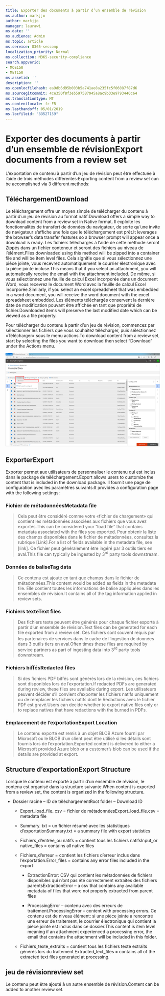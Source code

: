 ```yaml
---
title: Exporter des documents à partir d’un ensemble de révision
ms.author: markjjo
author: markjjo
manager: laurawi
ms.date: ''
ms.audience: Admin
ms.topic: article
ms.service: O365-seccomp
localization_priority: Normal
ms.collection: M365-security-compliance
search.appverid:
- MOE150
- MET150
ms.assetid: ''
description: ''
ms.openlocfilehash: ea9db6d95b003b5a741ae8a235fc5f06087f87d6
ms.sourcegitcommit: 4ce350f8f3eb597587945a8ac9b33e9793440c64
ms.translationtype: MT
ms.contentlocale: fr-FR
ms.lasthandoff: 05/01/2019
ms.locfileid: "33527159"
---
```

# <a name="export-documents-from-a-review-set"></a><span data-ttu-id="39fc5-102">Exporter des documents à partir d’un ensemble de révision</span><span class="sxs-lookup"><span data-stu-id="39fc5-102">Export documents from a review set</span></span>

<span data-ttu-id="39fc5-103">L’exportation de contenu à partir d’un jeu de révision peut être effectuée à l’aide de trois méthodes différentes:</span><span class="sxs-lookup"><span data-stu-id="39fc5-103">Exporting content from a review set can be accomplished via 3 different methods:</span></span>

## <a name="download"></a><span data-ttu-id="39fc5-104">Téléchargement</span><span class="sxs-lookup"><span data-stu-id="39fc5-104">Download</span></span>

<span data-ttu-id="39fc5-105">Le téléchargement offre un moyen simple de télécharger du contenu à partir d’un jeu de révision au format natif.</span><span class="sxs-lookup"><span data-stu-id="39fc5-105">Download offers a simple way to download content from a review set in Native format.</span></span> <span data-ttu-id="39fc5-106">Il exploite les fonctionnalités de transfert de données du navigateur, de sorte qu’une invite de navigateur s’affiche une fois que le téléchargement est prêt.</span><span class="sxs-lookup"><span data-stu-id="39fc5-106">It leverages the browser’s data transfer features so a browser prompt will appear once a download is ready.</span></span> <span data-ttu-id="39fc5-107">Les fichiers téléchargés à l’aide de cette méthode seront Zippés dans un fichier conteneur et seront des fichiers au niveau de l’élément.</span><span class="sxs-lookup"><span data-stu-id="39fc5-107">Files downloaded using this method will be zipped into a container file and will be item level files.</span></span> <span data-ttu-id="39fc5-108">Cela signifie que si vous sélectionnez une pièce jointe, vous recevrez automatiquement le courrier électronique avec la pièce jointe incluse.</span><span class="sxs-lookup"><span data-stu-id="39fc5-108">This means that if you select an attachment, you will automatically receive the email with the attachment included.</span></span> <span data-ttu-id="39fc5-109">De même, si vous sélectionnez une feuille de calcul Excel incorporée dans un document Word, vous recevrez le document Word avec la feuille de calcul Excel incorporée.</span><span class="sxs-lookup"><span data-stu-id="39fc5-109">Similarly, if you select an excel spreadsheet that was embedded in a word document, you will receive the word document with the excel spreadsheet embedded.</span></span> <span data-ttu-id="39fc5-110">Les éléments téléchargés conservent la dernière date de modification pouvant être affichée en tant que propriété de fichier.</span><span class="sxs-lookup"><span data-stu-id="39fc5-110">Downloaded items will preserve the last modified date which can be viewed as a file property.</span></span>

<span data-ttu-id="39fc5-111">Pour télécharger du contenu à partir d’un jeu de révision, commencez par sélectionner les fichiers que vous souhaitez télécharger, puis sélectionnez «Télécharger» sous le menu actions.</span><span class="sxs-lookup"><span data-stu-id="39fc5-111">To download content from a review set, start by selecting the files you want to download then select “Download” under the Actions menu.</span></span>

![Capture d’écran d’une description d’ordinateur générée automatiquement](../media/eDiscoDownload.png)

## <a name="export"></a><span data-ttu-id="39fc5-113">Exporter</span><span class="sxs-lookup"><span data-stu-id="39fc5-113">Export</span></span>

<span data-ttu-id="39fc5-114">Exporter permet aux utilisateurs de personnaliser le contenu qui est inclus dans le package de téléchargement.</span><span class="sxs-lookup"><span data-stu-id="39fc5-114">Export allows users to customize the content that is included in the download package.</span></span> <span data-ttu-id="39fc5-115">Il fournit une page de configuration avec les paramètres suivants:</span><span class="sxs-lookup"><span data-stu-id="39fc5-115">It provides a configuration page with the following settings:</span></span>

### <a name="metadata-file"></a><span data-ttu-id="39fc5-116">Fichier de métadonnées</span><span class="sxs-lookup"><span data-stu-id="39fc5-116">Metadata file</span></span>

> <span data-ttu-id="39fc5-117">Cela peut être considéré comme votre «fichier de chargement» qui contient les métadonnées associées aux fichiers que vous avez exportés.</span><span class="sxs-lookup"><span data-stu-id="39fc5-117">This can be considered your “load file” that contains metadata associated with the files you exported.</span></span> <span data-ttu-id="39fc5-118">Pour obtenir la liste des champs disponibles dans le fichier de métadonnées, consultez la rubrique \[Link\].</span><span class="sxs-lookup"><span data-stu-id="39fc5-118">For a list of fields available in the metadata file, see \[link\].</span></span> <span data-ttu-id="39fc5-119">Ce fichier peut généralement être ingéré par 3<sup></sup> outils tiers en aval.</span><span class="sxs-lookup"><span data-stu-id="39fc5-119">This file can typically be ingested by 3<sup>rd</sup> party tools downstream.</span></span>

### <a name="tag-data"></a><span data-ttu-id="39fc5-120">Données de balise</span><span class="sxs-lookup"><span data-stu-id="39fc5-120">Tag data</span></span>

> <span data-ttu-id="39fc5-121">Ce contenu est ajouté en tant que champs dans le fichier de métadonnées.</span><span class="sxs-lookup"><span data-stu-id="39fc5-121">This content would be added as fields in the metadata file.</span></span> <span data-ttu-id="39fc5-122">Elle contient toutes les informations de balise appliquées dans les ensembles de révision.</span><span class="sxs-lookup"><span data-stu-id="39fc5-122">It contains all of the tag information applied in review sets.</span></span>

### <a name="text-files"></a><span data-ttu-id="39fc5-123">Fichiers texte</span><span class="sxs-lookup"><span data-stu-id="39fc5-123">Text files</span></span>

> <span data-ttu-id="39fc5-124">Des fichiers texte peuvent être générés pour chaque fichier exporté à partir d’un ensemble de révision.</span><span class="sxs-lookup"><span data-stu-id="39fc5-124">Text files can be generated for each file exported from a review set.</span></span> <span data-ttu-id="39fc5-125">Ces fichiers sont souvent requis par les partenaires de services dans le cadre de l’ingestion<sup></sup> de données dans 3 outils tiers en aval.</span><span class="sxs-lookup"><span data-stu-id="39fc5-125">Often times these files are required by service partners as part of ingesting data into 3<sup>rd</sup> party tools downstream.</span></span>

### <a name="redacted-files"></a><span data-ttu-id="39fc5-126">Fichiers biffés</span><span class="sxs-lookup"><span data-stu-id="39fc5-126">Redacted files</span></span>

> <span data-ttu-id="39fc5-127">Si des fichiers PDF biffés sont générés lors de la révision, ces fichiers sont disponibles lors de l’exportation.</span><span class="sxs-lookup"><span data-stu-id="39fc5-127">If redacted PDFs are generated during review, these files are available during export.</span></span> <span data-ttu-id="39fc5-128">Les utilisateurs peuvent décider s’il convient d’exporter les fichiers natifs uniquement ou de remplacer les fichiers natifs dont le Redactions avec le fichier PDF est gravé.</span><span class="sxs-lookup"><span data-stu-id="39fc5-128">Users can decide whether to export native files only or to replace natives that have redactions with the burned in PDFs.</span></span>

### <a name="export-location"></a><span data-ttu-id="39fc5-129">Emplacement de l’exportation</span><span class="sxs-lookup"><span data-stu-id="39fc5-129">Export Location</span></span>

> <span data-ttu-id="39fc5-130">Le contenu exporté est remis à un objet BLOB Azure fourni par Microsoft ou le BLOB d’un client peut être utilisé si les détails sont fournis lors de l’exportation.</span><span class="sxs-lookup"><span data-stu-id="39fc5-130">Exported content is delivered to either a Microsoft provided Azure blob or a customer’s blob can be used if the details are provided at export.</span></span>

## <a name="export-structure"></a><span data-ttu-id="39fc5-131">Structure d’exportation</span><span class="sxs-lookup"><span data-stu-id="39fc5-131">Export Structure</span></span>

<span data-ttu-id="39fc5-132">Lorsque le contenu est exporté à partir d’un ensemble de révision, le contenu est organisé dans la structure suivante.</span><span class="sxs-lookup"><span data-stu-id="39fc5-132">When content is exported from a review set, the content is organized in the following structure.</span></span>

  - <span data-ttu-id="39fc5-133">Dossier racine – ID de téléchargement</span><span class="sxs-lookup"><span data-stu-id="39fc5-133">Root folder – Download ID</span></span>
    
      - <span data-ttu-id="39fc5-134">Export\_load\_file. csv = fichier de métadonnées</span><span class="sxs-lookup"><span data-stu-id="39fc5-134">Export\_load\_file.csv = metadata file</span></span>
    
      - <span data-ttu-id="39fc5-135">Summary. txt = un fichier résumé avec les statistiques d’exportation</span><span class="sxs-lookup"><span data-stu-id="39fc5-135">Summary.txt = a summary file with export statistics</span></span>
    
      - <span data-ttu-id="39fc5-136">Fichiers\_d’entrée\_ou natifs = contient tous les fichiers natifs</span><span class="sxs-lookup"><span data-stu-id="39fc5-136">Input\_or native\_files = contains all native files</span></span>
    
      - <span data-ttu-id="39fc5-137">Fichiers\_d’erreur = contient les fichiers d’erreur inclus dans l’exportation.</span><span class="sxs-lookup"><span data-stu-id="39fc5-137">Error\_files = contains any error files included in the export</span></span>
        
          - <span data-ttu-id="39fc5-138">ExtractionError: CSV qui contient les métadonnées de fichiers disponibles qui n’ont pas été correctement extraites des fichiers parents</span><span class="sxs-lookup"><span data-stu-id="39fc5-138">ExtractionError – a csv that contains any available metadata of files that were not properly extracted from parent files</span></span>
        
          - <span data-ttu-id="39fc5-139">ProcessingError – contenu avec des erreurs de traitement.</span><span class="sxs-lookup"><span data-stu-id="39fc5-139">ProcessingError – content with processing errors.</span></span> <span data-ttu-id="39fc5-140">Ce contenu est de niveau élément: si une pièce jointe a rencontré une erreur de traitement, le courrier électronique qui contient la pièce jointe est inclus dans ce dossier.</span><span class="sxs-lookup"><span data-stu-id="39fc5-140">This content is item level meaning if an attachment experienced a processing error, the email that contains the attachment will be included in this folder.</span></span>
    
      - <span data-ttu-id="39fc5-141">Fichiers\_texte\_extraits = contient tous les fichiers texte extraits générés lors du traitement.</span><span class="sxs-lookup"><span data-stu-id="39fc5-141">Extracted\_text\_files = contains all of the extracted text files generated at processing.</span></span>

## <a name="review-set"></a><span data-ttu-id="39fc5-142">jeu de révision</span><span class="sxs-lookup"><span data-stu-id="39fc5-142">review set</span></span>

<span data-ttu-id="39fc5-143">Le contenu peut être ajouté à un autre ensemble de révision.</span><span class="sxs-lookup"><span data-stu-id="39fc5-143">Content can be added to another review set.</span></span>